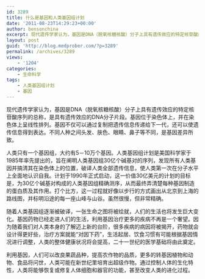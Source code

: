 ```yaml
---
id: 3289
title: 什么是基因和人类基因组计划
date: '2011-08-23T14:29:23+00:00'
author: bensonchina
excerpt: 现代遗传学家认为，基因是DNA（脱氧核糖核酸）分子上具有遗传效应的特定核苷酸序列的总称，是具有遗传效应的DNA分子片段。基因位于染色体上，并在染色体上呈线性排列。基因不仅可以通过复制把遗传信息传递给下一代，还可以使遗传信息得到表达。
layout: post
guid: 'http://blog.medprober.com/?p=3289'
permalink: /archives/3289
views:
    - '1204'
categories:
    - 生命科学
tags:
    - 人类基因组计划
    - 基因
---
```


现代遗传学家认为，基因是DNA（脱氧核糖核酸）分子上具有遗传效应的特定核苷酸序列的总称，是具有遗传效应的DNA分子片段。基因位于染色体上，并在染色体上呈线性排列。基因不仅可以通过复制把遗传信息传递给下一代，还可以使遗传信息得到表达。不同人种之间头发、肤色、眼睛、鼻子等不同，是基因差异所致。

人类只有一个基因组，大约有5－10万个基因。人类基因组计划是美国科学家于1985年率先提出的，旨在阐明人类基因组30亿个碱基对的序列，发现所有人类基因并搞清其在染色体上的位置，破译人类全部遗传信息，使人类第一次在分子水平上全面地认识自我。计划于1990年正式启动，这一价值30亿美元的计划的目标是，为30亿个碱基对构成的人类基因组精确测序，从而最终弄清楚每种基因制造的蛋白质及其作用。打个比方，这一过程就好像以步行的方式画出从北京到上海的路线图，并标明沿途的每一座山峰与山谷。虽然很慢，但非常精确。

随着人类基因组逐渐被破译，一张生命之图将被绘就，人们的生活也将发生巨大变化。基因药物已经走进人们的生活，利用基因治疗更多的疾病不再是一个奢望。因为随着我们对人类本身的了解迈上新的台阶，很多疾病的病因将被揭开，药物就会设计得更好些，治疗方案就能“对因下药”，生活起居、饮食习惯有可能根据基因情况进行调整，人类的整体健康状况将会提高，二十一世纪的医学基础将由此奠定。

利用基因，人们可以改良果蔬品种，提高农作物的品质，更多的转基因植物和动物、食品将问世，人类可能在新世纪里培育出超级作物。通过控制人体的生化特性，人类将能够恢复或修复人体细胞和器官的功能，甚至改变人类的进化过程。